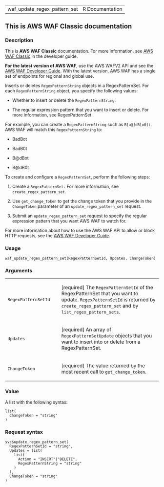<table style="width: 100%;">
<tbody>
<tr class="odd">
<td>waf_update_regex_pattern_set</td>
<td style="text-align: right;">R Documentation</td>
</tr>
</tbody>
</table>

## This is AWS WAF Classic documentation

### Description

This is **AWS WAF Classic** documentation. For more information, see
[AWS WAF
Classic](https://docs.aws.amazon.com/waf/latest/developerguide/classic-waf-chapter.html)
in the developer guide.

**For the latest version of AWS WAF**, use the AWS WAFV2 API and see the
[AWS WAF Developer
Guide](https://docs.aws.amazon.com/waf/latest/developerguide/waf-chapter.html).
With the latest version, AWS WAF has a single set of endpoints for
regional and global use.

Inserts or deletes `RegexPatternString` objects in a RegexPatternSet.
For each `RegexPatternString` object, you specify the following values:

-   Whether to insert or delete the `RegexPatternString`.

-   The regular expression pattern that you want to insert or delete.
    For more information, see RegexPatternSet.

For example, you can create a `RegexPatternString` such as
`⁠B[a@]dB[o0]t⁠`. AWS WAF will match this `RegexPatternString` to:

-   BadBot

-   BadB0t

-   B@dBot

-   B@dB0t

To create and configure a `RegexPatternSet`, perform the following
steps:

1.  Create a `RegexPatternSet.` For more information, see
    `create_regex_pattern_set`.

2.  Use `get_change_token` to get the change token that you provide in
    the `ChangeToken` parameter of an `update_regex_pattern_set`
    request.

3.  Submit an `update_regex_pattern_set` request to specify the regular
    expression pattern that you want AWS WAF to watch for.

For more information about how to use the AWS WAF API to allow or block
HTTP requests, see the [AWS WAF Developer
Guide](https://docs.aws.amazon.com/waf/latest/developerguide/).

### Usage

    waf_update_regex_pattern_set(RegexPatternSetId, Updates, ChangeToken)

### Arguments

<table>
<colgroup>
<col style="width: 35%" />
<col style="width: 65%" />
</colgroup>
<tbody>
<tr class="odd">
<td><code
id="waf_update_regex_pattern_set_:_RegexPatternSetId">RegexPatternSetId</code></td>
<td><p>[required] The <code>RegexPatternSetId</code> of the
RegexPatternSet that you want to update. <code>RegexPatternSetId</code>
is returned by <code>create_regex_pattern_set</code> and by
<code>list_regex_pattern_sets</code>.</p></td>
</tr>
<tr class="even">
<td><code
id="waf_update_regex_pattern_set_:_Updates">Updates</code></td>
<td><p>[required] An array of <code>RegexPatternSetUpdate</code> objects
that you want to insert into or delete from a RegexPatternSet.</p></td>
</tr>
<tr class="odd">
<td><code
id="waf_update_regex_pattern_set_:_ChangeToken">ChangeToken</code></td>
<td><p>[required] The value returned by the most recent call to
<code>get_change_token</code>.</p></td>
</tr>
</tbody>
</table>

### Value

A list with the following syntax:

    list(
      ChangeToken = "string"
    )

### Request syntax

    svc$update_regex_pattern_set(
      RegexPatternSetId = "string",
      Updates = list(
        list(
          Action = "INSERT"|"DELETE",
          RegexPatternString = "string"
        )
      ),
      ChangeToken = "string"
    )

